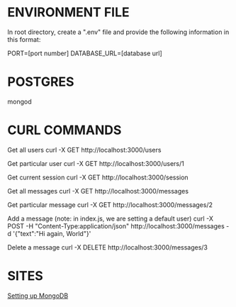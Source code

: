 # ENVIRONMENT FILE

In root directory, create a ".env" file and provide the following information in this format:

PORT=[port number]
DATABASE_URL=[database url]

# POSTGRES

mongod

# CURL COMMANDS

Get all users
curl -X GET http://localhost:3000/users

Get particular user
curl -X GET http://localhost:3000/users/1

Get current session
curl -X GET http://localhost:3000/session

Get all messages
curl -X GET http://localhost:3000/messages

Get particular message
curl -X GET http://localhost:3000/messages/2

Add a message (note: in index.js, we are setting a default user)
curl -X POST -H "Content-Type:application/json" http://localhost:3000/messages -d '{"text":"Hi again, World"}'

Delete a message
curl -X DELETE http://localhost:3000/messages/3

# SITES

[Setting up MongoDB](https://www.robinwieruch.de/mongodb-macos-setup/)

